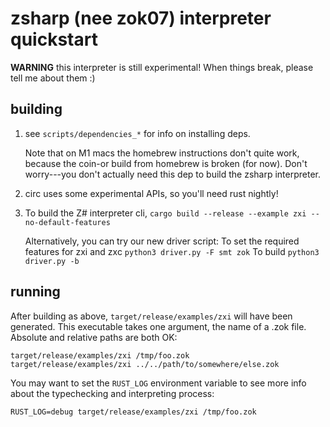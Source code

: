 # zsharp (nee zok07) interpreter quickstart

**WARNING** this interpreter is still experimental! When things break, please
tell me about them :)

## building

1. see `scripts/dependencies_*` for info on installing deps.

   Note that on M1 macs the homebrew instructions don't quite work, because
   the coin-or build from homebrew is broken (for now). Don't worry---you
   don't actually need this dep to build the zsharp interpreter.

2. circ uses some experimental APIs, so you'll need rust nightly!

3. To build the Z# interpreter cli,
   `cargo build --release --example zxi --no-default-features`
   
   Alternatively, you can try our new driver script:
   To set the required features for zxi and zxc 
   `python3 driver.py -F smt zok`
   To build
   `python3 driver.py -b` 

## running

After building as above, `target/release/examples/zxi` will have been
generated. This executable takes one argument, the name of a .zok file.
Absolute and relative paths are both OK:

    target/release/examples/zxi /tmp/foo.zok
    target/release/examples/zxi ../../path/to/somewhere/else.zok

You may want to set the `RUST_LOG` environment variable to see more info
about the typechecking and interpreting process:

    RUST_LOG=debug target/release/examples/zxi /tmp/foo.zok
